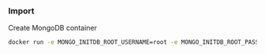 ### Import

Create MongoDB container

```bash
docker run -e MONGO_INITDB_ROOT_USERNAME=root -e MONGO_INITDB_ROOT_PASSWORD=root -p 8080:27017 --name todo-mongo mongo:latest
```
